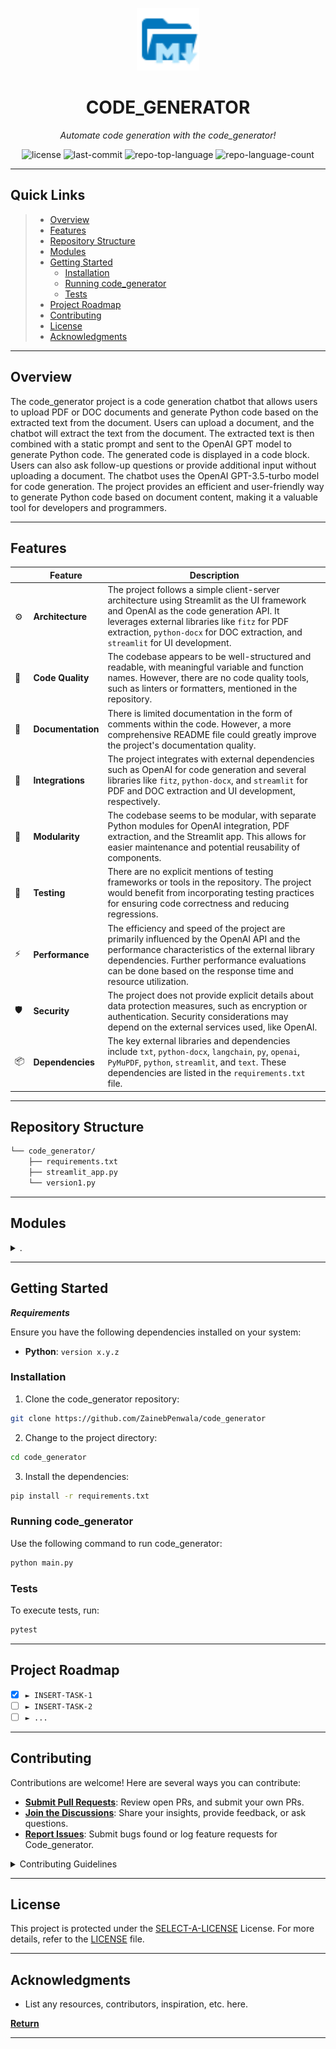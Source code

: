 <p align="center">
  <img src="https://raw.githubusercontent.com/PKief/vscode-material-icon-theme/ec559a9f6bfd399b82bb44393651661b08aaf7ba/icons/folder-markdown-open.svg" width="100" />
</p>
<p align="center">
    <h1 align="center">CODE_GENERATOR</h1>
</p>
<p align="center">
    <em>Automate code generation with the code_generator!</em>
</p>
<p align="center">
	<img src="https://img.shields.io/github/license/ZainebPenwala/code_generator?style=default&color=0080ff" alt="license">
	<img src="https://img.shields.io/github/last-commit/ZainebPenwala/code_generator?style=default&color=0080ff" alt="last-commit">
	<img src="https://img.shields.io/github/languages/top/ZainebPenwala/code_generator?style=default&color=0080ff" alt="repo-top-language">
	<img src="https://img.shields.io/github/languages/count/ZainebPenwala/code_generator?style=default&color=0080ff" alt="repo-language-count">
<p>
<p align="center">
	<!-- default option, no dependency badges. -->
</p>
<hr>

##  Quick Links

> - [ Overview](#-overview)
> - [ Features](#-features)
> - [ Repository Structure](#-repository-structure)
> - [ Modules](#-modules)
> - [ Getting Started](#-getting-started)
>   - [ Installation](#-installation)
>   - [ Running code_generator](#-running-code_generator)
>   - [ Tests](#-tests)
> - [ Project Roadmap](#-project-roadmap)
> - [ Contributing](#-contributing)
> - [ License](#-license)
> - [ Acknowledgments](#-acknowledgments)

---

##  Overview

The code_generator project is a code generation chatbot that allows users to upload PDF or DOC documents and generate Python code based on the extracted text from the document. Users can upload a document, and the chatbot will extract the text from the document. The extracted text is then combined with a static prompt and sent to the OpenAI GPT model to generate Python code. The generated code is displayed in a code block. Users can also ask follow-up questions or provide additional input without uploading a document. The chatbot uses the OpenAI GPT-3.5-turbo model for code generation. The project provides an efficient and user-friendly way to generate Python code based on document content, making it a valuable tool for developers and programmers.

---

##  Features

|    |   Feature         | Description |
|----|-------------------|---------------------------------------------------------------|
| ⚙️  | **Architecture**  | The project follows a simple client-server architecture using Streamlit as the UI framework and OpenAI as the code generation API. It leverages external libraries like `fitz` for PDF extraction, `python-docx` for DOC extraction, and `streamlit` for UI development. |
| 🔩 | **Code Quality**  | The codebase appears to be well-structured and readable, with meaningful variable and function names. However, there are no code quality tools, such as linters or formatters, mentioned in the repository. |
| 📄 | **Documentation** | There is limited documentation in the form of comments within the code. However, a more comprehensive README file could greatly improve the project's documentation quality. |
| 🔌 | **Integrations**  | The project integrates with external dependencies such as OpenAI for code generation and several libraries like `fitz`, `python-docx`, and `streamlit` for PDF and DOC extraction and UI development, respectively. |
| 🧩 | **Modularity**    | The codebase seems to be modular, with separate Python modules for OpenAI integration, PDF extraction, and the Streamlit app. This allows for easier maintenance and potential reusability of components. |
| 🧪 | **Testing**       | There are no explicit mentions of testing frameworks or tools in the repository. The project would benefit from incorporating testing practices for ensuring code correctness and reducing regressions. |
| ⚡️  | **Performance**   | The efficiency and speed of the project are primarily influenced by the OpenAI API and the performance characteristics of the external library dependencies. Further performance evaluations can be done based on the response time and resource utilization. |
| 🛡️ | **Security**      | The project does not provide explicit details about data protection measures, such as encryption or authentication. Security considerations may depend on the external services used, like OpenAI. |
| 📦 | **Dependencies**  | The key external libraries and dependencies include `txt`, `python-docx`, `langchain`, `py`, `openai`, `PyMuPDF`, `python`, `streamlit`, and `text`. These dependencies are listed in the `requirements.txt` file. |


---

##  Repository Structure

```sh
└── code_generator/
    ├── requirements.txt
    ├── streamlit_app.py
    └── version1.py
```

---

##  Modules

<details closed><summary>.</summary>

| File                                                                                             | Summary                                                                                                                                                                                                                                                                                                                                                        |
| ---                                                                                              | ---                                                                                                                                                                                                                                                                                                                                                            |
| [requirements.txt](https://github.com/ZainebPenwala/code_generator/blob/master/requirements.txt) | This code snippet, located in the `requirements.txt` file, specifies the dependencies needed for the code generator application. It includes packages for streamlit, openai, langchain, PyMuPDF, and python-docx. These dependencies are crucial for the functioning of the code generator application in the repository.                                      |
| [version1.py](https://github.com/ZainebPenwala/code_generator/blob/master/version1.py)           | The code snippet in `version1.py` is part of a code generator chatbot. It allows users to upload PDF or DOC documents and generate Python code based on the extracted text from the document. Users can also provide additional input to generate code without document upload. The chatbot utilizes the OpenAI GPT-3.5-turbo model for code generation.       |
| [streamlit_app.py](https://github.com/ZainebPenwala/code_generator/blob/master/streamlit_app.py) | The `streamlit_app.py` file in the `code_generator` repository is responsible for creating a code generation chatbot. It allows users to upload a PDF or DOC document and generates Python code based on the extracted text from the document. The chatbot uses the OpenAI GPT-4 model for code completion and can also handle follow-up questions from users. |

</details>

---

##  Getting Started

***Requirements***

Ensure you have the following dependencies installed on your system:

* **Python**: `version x.y.z`

###  Installation

1. Clone the code_generator repository:

```sh
git clone https://github.com/ZainebPenwala/code_generator
```

2. Change to the project directory:

```sh
cd code_generator
```

3. Install the dependencies:

```sh
pip install -r requirements.txt
```

###  Running code_generator

Use the following command to run code_generator:

```sh
python main.py
```

###  Tests

To execute tests, run:

```sh
pytest
```

---

##  Project Roadmap

- [X] `► INSERT-TASK-1`
- [ ] `► INSERT-TASK-2`
- [ ] `► ...`

---

##  Contributing

Contributions are welcome! Here are several ways you can contribute:

- **[Submit Pull Requests](https://github/ZainebPenwala/code_generator/blob/main/CONTRIBUTING.md)**: Review open PRs, and submit your own PRs.
- **[Join the Discussions](https://github/ZainebPenwala/code_generator/discussions)**: Share your insights, provide feedback, or ask questions.
- **[Report Issues](https://github/ZainebPenwala/code_generator/issues)**: Submit bugs found or log feature requests for Code_generator.

<details closed>
    <summary>Contributing Guidelines</summary>

1. **Fork the Repository**: Start by forking the project repository to your GitHub account.
2. **Clone Locally**: Clone the forked repository to your local machine using a Git client.
   ```sh
   git clone https://github.com/ZainebPenwala/code_generator
   ```
3. **Create a New Branch**: Always work on a new branch, giving it a descriptive name.
   ```sh
   git checkout -b new-feature-x
   ```
4. **Make Your Changes**: Develop and test your changes locally.
5. **Commit Your Changes**: Commit with a clear message describing your updates.
   ```sh
   git commit -m 'Implemented new feature x.'
   ```
6. **Push to GitHub**: Push the changes to your forked repository.
   ```sh
   git push origin new-feature-x
   ```
7. **Submit a Pull Request**: Create a PR against the original project repository. Clearly describe the changes and their motivations.

Once your PR is reviewed and approved, it will be merged into the main branch.

</details>

---

##  License

This project is protected under the [SELECT-A-LICENSE](https://choosealicense.com/licenses) License. For more details, refer to the [LICENSE](https://choosealicense.com/licenses/) file.

---

##  Acknowledgments

- List any resources, contributors, inspiration, etc. here.

[**Return**](#-quick-links)

---
